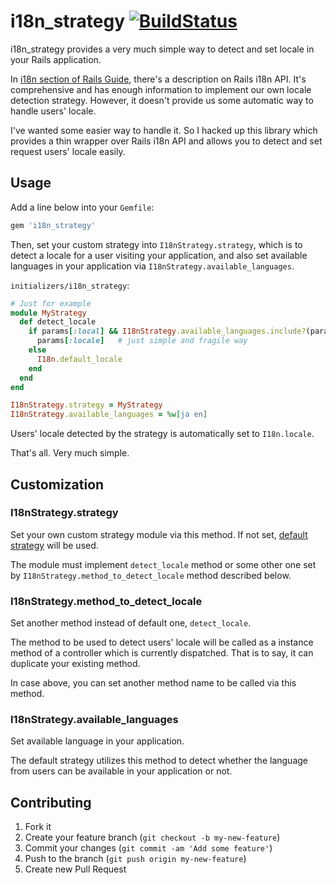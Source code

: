 # i18n_strategy [![BuildStatus](https://secure.travis-ci.org/kentaro/i18n_strategy.png)](http://travis-ci.org/kentaro/i18n_strategy)

i18n_strategy provides a very much simple way to detect and set locale
in your Rails application.

In
[i18n section of Rails Guide](http://edgeguides.rubyonrails.org/i18n.html),
there's a description on Rails i18n API. It's comprehensive and has
enough information to implement our own locale detection
strategy. However, it doesn't provide us some automatic way to handle
users' locale.

I've wanted some easier way to handle it. So I hacked up this library
which provides a thin wrapper over Rails i18n API and allows you to
detect and set request users' locale easily.

## Usage

Add a line below into your `Gemfile`:

```ruby
gem 'i18n_strategy'
```

Then, set your custom strategy into `I18nStrategy.strategy`, which is
to detect a locale for a user visiting your application, and also set
available languages in your application via
`I18nStrategy.available_languages`.

`initializers/i18n_strategy`:

```ruby
# Just for example
module MyStrategy
  def detect_locale
    if params[:local] && I18nStrategy.available_languages.include?(params[:locale])
      params[:locale]   # just simple and fragile way
    else
      I18n.default_locale
    end
  end
end

I18nStrategy.strategy = MyStrategy
I18nStrategy.available_languages = %w[ja en]
```

Users' locale detected by the strategy is automatically set to
`I18n.locale`.

That's all. Very much simple.

## Customization

### I18nStrategy.strategy

Set your own custom strategy module via this method. If not set,
[default strategy](./lib/i18n_strategy/strategy.rb) will be used.

The module must implement `detect_locale` method or some other one set
by `I18nStrategy.method_to_detect_locale` method described below.

### I18nStrategy.method_to_detect_locale

Set another method instead of default one, `detect_locale`.

The method to be used to detect users' locale will be called as a
instance method of a controller which is currently dispatched. That is
to say, it can duplicate your existing method.

In case above, you can set another method name to be called via this
method.

### I18nStrategy.available_languages

Set available language in your application.

The default strategy utilizes this method to detect whether the
language from users can be available in your application or not.

## Contributing

1. Fork it
2. Create your feature branch (`git checkout -b my-new-feature`)
3. Commit your changes (`git commit -am 'Add some feature'`)
4. Push to the branch (`git push origin my-new-feature`)
5. Create new Pull Request
